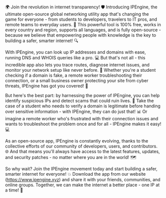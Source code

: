 🌍 Join the revolution in internet transparency! 🛡️ Introducing IPEngine, the ultimate open-source global networking utility app that's changing the game for everyone - from students to developers, travelers to IT pros, and remote teams to everyday users. 📡 This powerful tool is 100% free, works in every country and region, supports all languages, and is fully open-source - because we believe that empowering people with knowledge is the key to building a safer, smarter internet! 🔍

With IPEngine, you can look up IP addresses and domains with ease, running DNS and WHOIS queries like a pro. 💻 But that's not all - this incredible app also lets you trace routes, diagnose internet issues, and monitor your network setup like never before. 📍 Whether you're a student checking if a domain is fake, a remote worker troubleshooting their connection, or a small business owner protecting your site from cyber threats, IPEngine has got you covered! 🚀

But here's the best part: by harnessing the power of IPEngine, you can help identify suspicious IPs and detect scams that could ruin lives. 💸 Take the case of a student who needs to verify a domain is legitimate before handing over sensitive information - with IPEngine, they can do just that! 📊 Or imagine a remote worker who's frustrated with their connection issues and wants to troubleshoot the problem once and for all - IPEngine makes it easy! 💻

As an open-source app, IPEngine is constantly evolving, thanks to the collective efforts of our community of developers, users, and contributors. 🌐 And that means you'll always have access to the latest features, updates, and security patches - no matter where you are in the world! 🗺️

So why wait? Join the IPEngine movement today and start building a safer, smarter internet for everyone! 💥 Download the app from our website (https://www.ipengine.xyz) and share it with your friends, communities, and online groups. Together, we can make the internet a better place - one IP at a time! 🚀